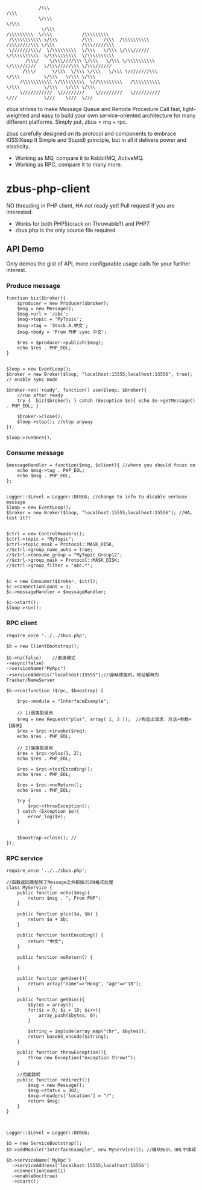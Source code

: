                 /\\\                                                            /\\\                               
                \/\\\                                                           \/\\\                              
                 \/\\\                                               /\\\\\\\\\  \/\\\           /\\\\\\\\\        
     /\\\\\\\\\\\ \/\\\         /\\\    /\\\  /\\\\\\\\\\            /\\\/////\\\ \/\\\          /\\\/////\\\      
     \///////\\\/  \/\\\\\\\\\  \/\\\   \/\\\ \/\\\//////            \/\\\\\\\\\\  \/\\\\\\\\\\  \/\\\\\\\\\\      
           /\\\/    \/\\\////\\\ \/\\\   \/\\\ \/\\\\\\\\\\           \/\\\//////   \/\\\/////\\\ \/\\\//////      
          /\\\/      \/\\\  \/\\\ \/\\\   \/\\\ \////////\\\           \/\\\         \/\\\   \/\\\ \/\\\           
         /\\\\\\\\\\\ \/\\\\\\\\\  \//\\\\\\\\\   /\\\\\\\\\\           \/\\\         \/\\\   \/\\\ \/\\\          
         \///////////  \/////////    \/////////   \//////////            \///          \///    \///  \///          


zbus strives to make Message Queue and Remote Procedure Call fast, light-weighted and easy to build your own service-oriented architecture for many different platforms. Simply put, zbus = mq + rpc.

zbus carefully designed on its protocol and components to embrace KISS(Keep It Simple and Stupid) principle, but in all it delivers power and elasticity. 

- Working as MQ, compare it to RabbitMQ, ActiveMQ.
- Working as RPC, compare it to many more.

# zbus-php-client
NO threading in PHP client, HA not ready yet! Pull request if you are interested.

- Works for both PHP5(crack on Throwable?) and PHP7
- zbus.php is the only source file required


## API Demo

Only demos the gist of API, more configurable usage calls for your further interest.

### Produce message

    function biz($broker){ 
		$producer = new Producer($broker);
		$msg = new Message();
		$msg->url = '/abc';
		$msg->topic = 'MyTopic';
		$msg->tag = 'Stock.A.中文';
		$msg->body = 'From PHP sync 中文';
		
		$res = $producer->publish($msg);
		echo $res . PHP_EOL;
	}
	
	
	$loop = new EventLoop(); 
	$broker = new Broker($loop, "localhost:15555;localhost:15556", true); // enable sync mode
	
	$broker->on('ready', function() use($loop, $broker){  
		//run after ready
		try {  biz($broker); } catch (Exception $e){ echo $e->getMessage() . PHP_EOL; }
		
		$broker->close();  
		$loop->stop(); //stop anyway
	}); 
	
	$loop->runOnce();

### Consume message

    $messageHandler = function($msg, $client){ //where you should focus on 
	    echo $msg->tag . PHP_EOL;
		echo $msg . PHP_EOL;
	};
	
	
	Logger::$Level = Logger::DEBUG; //change to info to disable verbose message
	$loop = new EventLoop(); 
	$broker = new Broker($loop, "localhost:15555;localhost:15556"); //HA, test it?!
	 
	
	$ctrl = new ControlHeaders();
	$ctrl->topic = "MyTopic"; 
	$ctrl->topic_mask = Protocol::MASK_DISK;
	//$ctrl->group_name_auto = true;
	//$ctrl->consume_group = "MyTopic_Group12";
	//$ctrl->group_mask = Protocol::MASK_DISK;
	//$ctrl->group_filter = "abc.*";  
	
	
	$c = new Consumer($broker, $ctrl);  
	$c->connectionCount = 1;
	$c->messageHandler = $messageHandler; 
	
	$c->start();  
	$loop->run();

### RPC client

    require_once '../../zbus.php';

	$b = new ClientBootstrap();
	
	$b->ha(false)    //直连模式
	->async(false)
	->serviceName("MyRpc")
	->serviceAddress("localhost:15555");//当HA使能时，地址解释为Tracker/NameServer
	
	$b->run(function ($rpc, $boostrap) {
	    
	    $rpc->module = "InterfaceExample";
	    
	    // 1)弱类型调用
	    $req = new Request("plus", array( 1, 2 ));  //构造出请求，方法+参数+【模块】
	    $res = $rpc->invoke($req);
	    echo $res . PHP_EOL;
	    
	    // 2)强类型调用
	    $res = $rpc->plus(1, 2);
	    echo $res . PHP_EOL;
	    
	    $res = $rpc->testEncoding();
	    echo $res . PHP_EOL;
	    
	    $res = $rpc->noReturn();
	    echo $res . PHP_EOL;
	    
	    try {
	        $rpc->throwException();
	    } catch (Exception $e){
	        error_log($e);
	    }
	    
	    
	    $boostrap->close(); //
	});

### RPC service

    
    require_once '../../zbus.php';

	//函数返回类型除了Message之外都按JSON格式处理
	class MyService {   
		public function echo($msg){
			return $msg . ", From PHP";
		}
		
		public function plus($a, $b) {
		    return $a + $b;
		}  
		
		public function testEncoding() {
			return "中文";
		}
		
		public function noReturn() {
			
		}
		
		public function getUser(){
		    return array("name"=>"Hong", "age"=>"18");
		}
		
		public function getBin(){ 
		    $bytes = array();
		    for($i = 0; $i < 10; $i++){
		        array_push($bytes, 0);
		    } 
		    
		    $string = implode(array_map("chr", $bytes));
		    return base64_encode($string);
		}
		
		public function throwException(){
		    throw new Exception("exception throw!");
		}  
		
		//页面跳转
		public function redirect(){
		    $msg = new Message();
		    $msg->status = 302;
		    $msg->headers['location'] = "/"; 
		    return $msg;
		}
	}  
	
	
	
	Logger::$Level = Logger::DEBUG;
	  
	$b = new ServiceBootstrap(); 
	$b->addModule("InterfaceExample", new MyService()); //模块标识，URL中体现 
	
	$b->serviceName('MyRpc')
	  ->serviceAddress('localhost:15555;localhost:15556')
	  ->connectionCount(1)
	  ->enableDoc(true)
	  ->start();